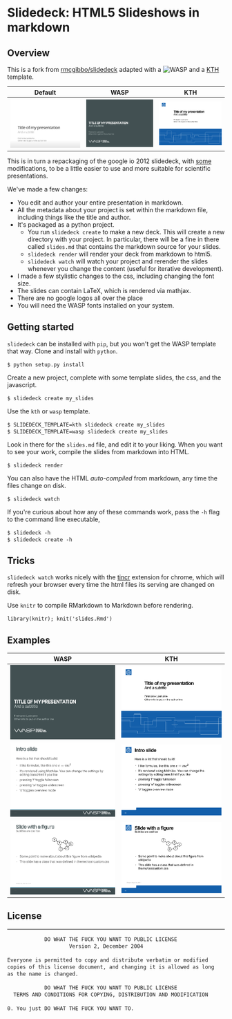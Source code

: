# Slidedeck: HTML5 Slideshows in markdown

## Overview

This is a fork from [rmcgibbo/slidedeck](https://github.com/rmcgibbo/slidedeck) adapted with a ![WASP](http://www.wasp-sweden.se) and a [KTH](https://www.kth.se/) template.

Default  | WASP                                 |  KTH
|:------:|:-----------------------------------:|:-------------------------:
![example-0](examples/default-0.png) | ![example-0](examples/example-0.png) | ![example-0](examples/kth_template-0.png)

This is in turn a repackaging of the google io 2012 slidedeck, with [some](https://github.com/francescolaffi/elastic-google-io-slides) modifications, to be a little easier to use and more suitable for scientific presentations.

We've made a few changes:

- You edit and author your entire presentation in markdown.
- All the metadata about your project is set within the markdown file, including things like
  the title and author.
- It's packaged as a python project.
    - You run `slidedeck create` to make a new deck. This will create a new directory with your
      project. In particular, there will be a fine in there called `slides.md` that contains the
      markdown source for your slides.
    - `slidedeck render` will render your deck from markdown to html5.
    - `slidedeck watch` will watch your project and rerender the slides whenever you change the
       content (useful for iterative development).
- I made a few stylistic changes to the css, including changing the font size.
- The slides can contain LaTeX, which is rendered via mathjax.
- There are no google logos all over the place
- You will need the WASP fonts installed on your system.


## Getting started

`slidedeck` can be installed with `pip`, but you won't get the WASP template that way. Clone and install with `python`.

```
$ python setup.py install
```

Create a new project, complete with some template slides, the css, and the javascript.

```
$ slidedeck create my_slides
```

Use the `kth` or `wasp` template.

```
$ SLIDEDECK_TEMPLATE=kth slidedeck create my_slides
$ SLIDEDECK_TEMPLATE=wasp slidedeck create my_slides
```

Look in there for the `slides.md` file, and edit it to your liking. When you want to see your work, compile the slides from markdown into HTML.

```
$ slidedeck render
```

You can also have the HTML *auto-compiled* from markdown, any time the files change on disk.
```
$ slidedeck watch
```

If you're curious about how any of these commands work, pass the `-h` flag to the command
line executable,

```
$ slidedeck -h
$ slidedeck create -h
```

## Tricks

`slidedeck watch` works nicely with the [tincr](http://tin.cr/) extension for
chrome, which will refresh your browser every time the html files its serving
are changed on disk.

Use `knitr` to compile RMarkdown to Markdown before rendering.

```
library(knitr); knit('slides.Rmd')
```

## Examples

WASP                                 |  KTH
:-----------------------------------:|:-------------------------:
![example-0](examples/example-0.png) | ![example-0](examples/kth_template-0.png)
![example-0](examples/example-1.png) | ![example-0](examples/kth_template-1.png)
![example-0](examples/example-2.png) | ![example-0](examples/kth_template-2.png)

## License

-------
```
            DO WHAT THE FUCK YOU WANT TO PUBLIC LICENSE
                    Version 2, December 2004

Everyone is permitted to copy and distribute verbatim or modified
copies of this license document, and changing it is allowed as long
as the name is changed.

            DO WHAT THE FUCK YOU WANT TO PUBLIC LICENSE
  TERMS AND CONDITIONS FOR COPYING, DISTRIBUTION AND MODIFICATION

0. You just DO WHAT THE FUCK YOU WANT TO.
```

